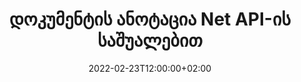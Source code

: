 ---
############################# Static ############################
layout: "product"
date: 2022-02-23T12:00:00+02:00
draft: false

product: "Annotation"
product_tag: "annotation"
platform: "Net"
platform_tag: "net"

############################# Head ############################
head_title: "Net Document Annotation API | PDF Word Excel PPTX სურათების ნახვა და ანოტაცია"
head_description: "Net Document Annotation API. PDF Word DOCX, Excel XLSX, PPTX, EML EMLX, VSS VSD, OTP, CAD და გამოსახულების ფორმატების ნახვა, მონიშვნა, კომენტარი და ანოტაცია."

############################# Header ##########################
title: "დოკუმენტის ანოტაცია Net API-ის საშუალებით"
description: "შექმენით Net Applications PDF, HTML, MS Office და სხვა დოკუმენტების ფორმატების ნახვის და ანოტაციის შესაძლებლობებით, ყოველგვარი გარე პროგრამული უზრუნველყოფის ინსტალაციის გარეშე."
button:
    enable: true
    icon: "fas fa-arrow-down"
    label: "ჩამოტვირთეთ უფასო საცდელი"
    link: "https://downloads.groupdocs.com/annotation/net"

############################# SubMenu #########################
submenu:
    enable: true
    
    left:
        img_alt: "GroupDocs.Annotation for Net"
        image: "https://www.groupdocs.cloud/templates/groupdocs/images/product-logos/groupdocs-annotation-net.png"
        product: "GroupDocs.Annotation"
        platform: "Net"

    middle:
        button:
            # button loop
            - link: "#features"
              text: "მახასიათებლები"

            # button loop
            - link: "https://products.groupdocs.app/annotation"
              text: "ცოცხალი დემო"

            # button loop
            - link: "https://purchase.groupdocs.com/pricing/annotation/net"
              text: "ფასი"

    right:
        link_download: "https://downloads.groupdocs.com/annotation"
        link_learn: "https://docs.groupdocs.com/annotation/net/"
        link_buy: "https://purchase.groupdocs.com"

############################# Overview ############################
overview:
    enable: true
    content: |
      GroupDocs.Annotation Net API არის პროდუქტი, რომელიც საშუალებას გაძლევთ იმუშაოთ ანოტაციებთან დოკუმენტებში სხვადასხვა პლატფორმებზე და ოპერაციულ სისტემებზე, როგორიცაა Android, MacOS, Linux, Windows. GroupDocs.Annotation უზრუნველყოფს ბიბლიოთეკას მარტივი API-ით, რომელიც ბევრ უპირატესობას ანიჭებს: მაგალითად, თუ გჭირდებათ მონაცემების კონფიდენციალური შენარჩუნება ან აირჩიეთ რამდენი ძალა გჭირდებათ ბიბლიოთეკასთან მუშაობისთვის, ან ნაწილობრივ შეცვალოთ მუშაობა ანოტაციებით, ბიბლიოთეკა ძალიან მსუბუქი და მოქნილი.

      GroupDocs.Annotation Net API-სთვის საშუალებას გაძლევთ იმუშაოთ სხვადასხვა ტიპის ანოტაციებთან, რომელიც მოიცავს: ტექსტს, პოლიხაზს, ფართობს, ხაზს, წერტილს, ჭვირნიშანს, ისარს, ელიფსს, ტექსტის ჩანაცვლებას, მანძილს, ტექსტის ველს, რესურსების რედაქციას და ა.შ. პოპულარული დოკუმენტების ფორმატები, როგორიცაა: PDF, HTML, Microsoft Office Word, Excel ცხრილები, PowerPoint პრეზენტაციები, Visio, Outlook ელფოსტა, სურათები, მეტაფაილები, CAD ნახაზი და სხვა სხვადასხვა ფორმატები. API უზრუნველყოფს დოკუმენტის გვერდების ესკიზების მიღების შესაძლებლობას და მხარს უჭერს ანოტაციების იმპორტს და ექსპორტს PDF ფაილებში და მათგან.

      ბიბლიოთეკის გამოყენებით შეგიძლიათ დაამატოთ, დაარედაქტიროთ, ამოიღოთ და წაშალოთ ანოტაციები დოკუმენტებიდან, დაატრიალოთ დოკუმენტები, შეცვალოთ ესკიზების გადაწყვეტა და ეს არ არის ყველა შესაძლებლობის სრული სია. ის ასევე გთავაზობთ მონაცემთა ობიექტების ყოვლისმომცველ კომპლექტს ანოტაციის თვისებების მორგებისთვის თქვენი მოთხოვნების შესაბამისად ყველა მხარდაჭერილი დოკუმენტის ფორმატში.

      Net API-სთვის GroupDocs.Annotation-თან მუშაობა ძალიან მარტივია და შედგება მხოლოდ რამდენიმე ძირითადი ნაბიჯისგან. თავდაპირველად თქვენ უნდა დააყენოთ ლიცენზია, შემდეგ შეარჩიოთ ფაილი, რომლითაც გსურთ მუშაობა, შემდეგ როგორმე მანიპულირება მოახდინოთ დოკუმენტის ანოტაციებით (წაშლა/რედაქტირება/ამონაწერი/წაშლა) და შეინახეთ შედეგი. დამატებითი ინფორმაციისთვის იხილეთ პროდუქტის დოკუმენტაცია ან ჩვენი მაგალითების ნაკრები.
      
      GroupDocs.Annotation რეგულარულად განახლდება და უზრუნველყოფს მხარდაჭერას თავისი მომხმარებლებისთვის, თქვენ ყოველთვის მოგესალმებით დაგვისვით კითხვები ან გამოგვიგზავნოთ თქვენი იდეები ან გვითხრათ თქვენს საჭიროებებზე რაიმე ახლის შესახებ და ჩვენ სიამოვნებით განვახორციელებთ მას ჩვენს ახალ ვერსიებში.
    tabs:
      enable: true
      
      ## TAB ONE ##
      tab_one:
        description: |
          ქვემოთ მოცემულია GroupDocs.Annotation-ის მიმოხილვა Net-ისთვის:
      
        right:
          enable: true
          icon: "fab fa-html5"
          title:  მიმოხილვა
          content: |
            * დაამატეთ ანოტაციები
            * ანოტაციების ექსპორტი 
            * ანოტაციების იმპორტი
            * პასუხებზე დაფუძნებული კომენტარები
            * ანოტაციის თავსებადობა
      
      ## TAB TWO ##
      tab_two:
        description: |
          GroupDocs.Annotation for Net მხარს უჭერს ყველა პოპულარულ [დოკუმენტის ფაილის ფორმატს] (https://docs.groupdocs.com/annotation/Net/supported-document-formats/), მათ შორის: Microsoft Office, PDF, სურათები და მრავალი სხვა.

        left:
          enable: true
          table:
            # table loop
            - title: "Microsoft Office Formats"
              content: |
                * **Word**: [DOC](/annotation/net/doc/), [DOCX](/annotation/net/docx/), [DOCM](/annotation/net/docm/), [DOT](/annotation/net/dot/), [DOTX](/annotation/net/dotx/), [RTF](/annotation/net/rtf/)
                * **Excel**: [XLS](/annotation/net/xls/), [XLSX](/annotation/net/xlsx/), [XLSB](/annotation/net/xlsb/), [XLSM](/annotation/net/xlsm/)
                * **PowerPoint**: [PPT](/annotation/net/ppt/), [PPTX](/annotation/net/pptx/), [PPS](/annotation/net/pps/), [PPSX](/annotation/net/ppsx/), [POTM](/annotation/net/potm/), [POTX](/annotation/net/potx/), [PPSM](/annotation/net/ppsm/), [PPTM](/annotation/net/pptm/), [WMF](/annotation/net/wmf/), [EMF](/annotation/net/emf/)
                * **Outlook**: [EML](/annotation/net/eml/), [EMLX](/annotation/net/emlx/), [MSG](/annotation/net/msg/)
                * **Visio**: [VSS](/annotation/net/vss/), [VST](/annotation/net/vst/), [VSD](/annotation/net/vsd/), [VSDX](/annotation/net/vsdx/), [VSX](/annotation/net/vsx/)

        right:
          enable: true
          table:
            # table loop
            - title: "Other Formats"
              content: |
                * **Portable**: [PDF](/annotation/net/pdf/) (PDF/A-1a, PDF/A-1b, PDF/A-2a)
                * **OpenDocument**: [ODT](/annotation/net/odt/), [ODS](/annotation/net/ods/), [ODP](/annotation/net/odp/)
                * **Images**: [BMP](/annotation/net/bmp/), [JPG](/annotation/net/jpg/), [JPEG](/annotation/net/jpeg/), [TIFF](/annotation/net/tiff/), [TIF](/annotation/net/tif/), [PNG](/annotation/net/png/), [GIF](/annotation/net/gif/), [DCM](/annotation/net/dcm/), [DICOM](/annotation/net/dicom/)
                * **AutoCAD**: [DWG](/annotation/net/dwg/), [DXF](/annotation/net/dxf/), [CAD](/annotation/net/cad/)
                * **Other**: [HTM](/annotation/net/htm/), [HTML](/annotation/net/html/), [CSV](/annotation/net/csv/), [DJVU](/annotation/net/djvu/), [OTP](/annotation/net/otp/), [OTT](/annotation/net/ott/)

      ## TAB THREE ##
      tab_three:
        description: |
          GroupDocs.Annotation for Net მხარს უჭერს შემდეგ ოპერაციულ სისტემებს, ფრეიმვორკებსა და პაკეტის მენეჯერებს:
        
        left:
          enable: true
          table:
            # table loop
            - icon: "fab fa-windows"
              title:  Ოპერატიული სისტემა
              content: |
                * Windows Desktop (x86 & x64)
                * Windows Server (x86 & x64)
                * Windows Azure
                * Linux
                * MacOS

            # table loop
            - icon: "fas fa-code"
              title:  მხარდაჭერილი ჩარჩოები
              content: |
                * .NET Standard 2.0
                * .NET Framework 2.0 or higher
                * .NET Core 2.0 or higher
                * Mono Framework 1.2 or higher

        right:
          enable: true
          table:
            # table loop
            - icon: "fas fa-box"
              title:  პაკეტის მენეჯერი
              content: |
                * NuGet
            
            # table loop
            - icon: "fas fa-tools"
              title:  განვითარების გარემო
              content: |
                * Microsoft Visual Studio
                * Xamarin.Android
                * Xamarin.IOS
                * Xamarin.Mac
                * MonoDevelop

############################# Features ############################
features:
    enable: true
    title: GroupDocs.Annotation ქსელის ფუნქციებისთვის

    feature:
      # feature loop
      - icon: "fas fa-copy"
        link: "https://docs.groupdocs.com/annotation/net/basic-usage/"
        content: დაამატეთ, შეცვალეთ და წაშალეთ ანოტაციები და პასუხები

      # feature loop
      - icon: "fas fa-eye"
        link: "https://docs.groupdocs.com/annotation/net/export-annotations/"
        content: ანოტაციების ექსპორტი დოკუმენტში

      # feature loop
      - icon: "fas fa-bolt"
        link: "https://docs.groupdocs.com/annotation/net/evaluation-limitations-and-licensing-of-groupdocs-annotation/"
        content: მრიცხველის ლიცენზია – კონტროლირებადი ბილინგი API გამოყენების მიხედვით გადახდით
      
      # feature loop
      - icon: "fas fa-code"
        link: "https://docs.groupdocs.com/annotation/net/extract-annotations-from-document/"
        content: ერთი ფუნქციის ზარი დოკუმენტის ყველა ანოტაციის მისაღებად

      # feature loop
      - icon: "fas fa-cloud"
        link: "https://docs.groupdocs.com/annotation/net/add-point-annotation/"
        content: მიანიჭეთ მნიშვნელობა წერტილის ანოტაციას ან გადაიტანეთ არსებული წერტილის მნიშვნელობა

      # feature loop
      - icon: "fas fa-remove-format"
        link: "https://docs.groupdocs.com/annotation/net/add-link-annotation/"
        content: დაამატეთ ბმულის ანოტაცია PDF, Word და PowerPoint სლაიდებს

      # feature loop
      - icon: "fas fa-comment-slash"
        link: "https://docs.groupdocs.com/annotation/net/basic-usage/"
        content: დააყენეთ ანოტაციის ფონის ფერი ან წაშალეთ ყველა ანოტაცია დოკუმენტიდან

      # feature loop
      - icon: "fas fa-border-all"
        link: "https://docs.groupdocs.com/annotation/net/generate-document-pages-preview/"
        content: PDF ფაილების ანოტაცია სიზუსტით – მიიღეთ PDF დოკუმენტის გამოსახულების წარმოდგენა და ქეში გვერდის გადახედვა

      # feature loop
      - icon: "fas fa-wrench"
        link: "https://docs.groupdocs.com/annotation/net/import-annotations/"
        content: მიიღეთ ტექსტის ანოტაციის ტექსტური კოორდინატები დოკუმენტის გამოსახულების წარმოდგენისას

      # feature loop
      - icon: "fas fa-columns"
        link: "https://docs.groupdocs.com/annotation/net/add-area-annotation/"
        content: დააკავშირეთ მომხმარებლის კომენტარები ტერიტორიის ანოტაციას და ჩადგმული კომენტარების მხარდაჭერას

      # feature loop
      - icon: "fas fa-file-word"
        link: "https://docs.groupdocs.com/annotation/net/add-arrow-annotation/"
        content: გამოიყენეთ ისრის ანოტაცია კონკრეტულ კონტენტზე მითითებისთვის

      # feature loop
      - icon: "fas fa-envelope"
        link: "https://docs.groupdocs.com/annotation/net/add-distance-annotation/"
        content: გამოიყენეთ მანძილის ანოტაცია ხაზის დასახაზად, რომელიც წარმოადგენს ობიექტებს შორის მანძილს

      # feature loop
      - icon: "fas fa-print"
        link: "https://docs.groupdocs.com/annotation/net/add-point-annotation/"
        content: წერტილზე დაფუძნებული ანოტაცია, რომელზეც დაწკაპუნებით ჩნდება ფანჯარა კომენტარების დასამატებლად

      # feature loop
      - icon: "fas fa-file-archive"
        link: "https://docs.groupdocs.com/annotation/net/add-polyline-annotation/"
        content: შექმენით ხაზის სეგმენტების დაკავშირებული თანმიმდევრობა, რომლებიც შექმნილია პოლიხაზის ანოტაციის სახით

      # feature loop
      - icon: "fas fa-lock"
        link: "https://docs.groupdocs.com/annotation/net/add-ellipse-annotation/"
        content: შექმენით სწორი ხაზის სეგმენტები, რკალის სეგმენტები ან ორივეს კომბინაცია

      # feature loop
      - icon: "fas fa-file-code"
        link: "https://docs.groupdocs.com/annotation/net/add-area-annotation/"
        content: მონიშნეთ დოკუმენტის ტერიტორიები, რომლებიც შემოთავაზებულია რედაქტირებისთვის
      
      # feature loop
      - icon: "fas fa-fill-drip"
        link: "https://docs.groupdocs.com/annotation/net/add-image-annotation/"
        content: დაამატეთ სურათის ანოტაცია PDF-ში, დიაგრამებში, Word-ში, Excel-ში, პრეზენტაციებსა და სურათებში

      # feature loop
      - icon: "fas fa-file-excel"
        link: "https://docs.groupdocs.com/annotation/net/add-annotation-to-the-document/"
        content: დაამატეთ ტექსტის ველი და ტექსტზე დაფუძნებული შტამპი ან ჭვირნიშანი დოკუმენტში

      # feature loop
      - icon: "fas fa-heading"
        link: "https://docs.groupdocs.com/annotation/net/add-annotation-to-the-document/"
        content: დახაზეთ, ხაზი გაუსვით ან შეცვალეთ კონკრეტული ტექსტი დოკუმენტში

      # feature loop
      - icon: "fas fa-project-diagram"
        link: "https://docs.groupdocs.com/annotation/net/update-annotations/"
        content: შეცვალეთ ანოტაციის ზომა ახალი სიმაღლისა და სიგანის პარამეტრების მინიჭებით

      # feature loop
      - icon: "fas fa-cube"
        link: "https://docs.groupdocs.com/annotation/net/generate-document-pages-preview/"
        content: მიიღეთ დოკუმენტის გვერდების მინიატურები. მართეთ სხვადასხვა ანოტირებული დოკუმენტები სურათებისა და დიაგრამებისთვის

      # feature loop
      - icon: "fab fa-uncharted"
        link: "https://docs.groupdocs.com/annotation/net/export-annotations/"
        content: ანოტაციების ექსპორტი და მუშაობა მრავალგვერდიან TIFF ფაილებთან
  
      # feature loop
      - icon: "fab fa-uncharted"
        link: "https://docs.groupdocs.com/annotation/net/add-watermark-annotation/"
        content: დაარეგულირეთ ვერტიკალური და ჰორიზონტალური გასწორება წყლის ნიშნის ანოტაციისთვის
  
      # feature loop
      - icon: "fab fa-uncharted"
        link: "https://docs.groupdocs.com/annotation/net/add-text-field-annotation/"
        content: დაამატეთ ტექსტის ჰორიზონტალური გასწორება ტექსტის ველისთვის

      # feature loop
      - icon: "fab fa-uncharted"
        link: "https://docs.groupdocs.com/annotation/net/document-text-info/"
        content: მიიღეთ ინფორმაცია დოკუმენტის ტექსტის ხაზების შესახებ (ტექსტი, სიგანე, სიმაღლე, შეწევა)

    more_feature:
      # more_feature_loop
      - title: მრავალი სახის ანოტაციის მხარდაჭერა
        content: |
          GroupDocs.Annotation .NET-ისთვის საშუალებას გაძლევთ იმუშაოთ სხვადასხვა ტიპის ანოტაციებთან. ეს იძლევა თავისუფლებას და კომუნიკაციის სიმარტივეს, როდესაც თანამშრომლობთ თქვენს გუნდთან ამოცანებზე. შეგიძლიათ გამოიყენოთ ანოტაციები, როგორიცაა, არეალის ანოტაცია (მონიშნეთ ფართობი მართკუთხედად და დაამატეთ მას ჩანიშვნები), წერტილის ანოტაცია (დოკუმენტის ნებისმიერ წერტილში კომენტარების ჩასმა), ტექსტის ანოტაცია (შერჩეულ ტექსტზე კომენტარის დამატება), ამოკვეთა/ხაზგასმული ანოტაცია ( გამოიყენება აბზაცზე), პოლიხაზური ანოტაცია (ფორმების დახატვა და თავისუფალი ხაზების დახატვა), ისრის ანოტაცია (ისრის მაჩვენებელი თანდართული კომენტარებით), ელიფსის ანოტაცია (ტექსტის ჩვენება ელიფსის შიგნით), მანძილის ანოტაცია (ხაზის დახატვა, რომელიც წარმოადგენს მანძილს ობიექტებს შორის), ბმული ანოტაცია (დაამატეთ ვებ ბმულები მხარდაჭერილ დოკუმენტის ფორმატებზე) და წყლის ნიშნის ანოტაცია (ტექსტის შტამპი ან ჭვირნიშანი შეიძლება დაემატოს დოკუმენტს).

          ```cs
          // Initialize list of AnnotationInfo
          List<AnnotationInfo> annotations = new List<AnnotationInfo>();
          // Initialize text annotation
          AnnotationInfo textAnnotation = new AnnotationInfo
          {
            Box = new Rectangle((float)265.44, (float)153.86, 206, 36), Type = AnnotationType.Text 
          };
          // Add annotation to list
          annotations.Add(textAnnotation);
          // Get input file stream
          Stream inputFile = new FileStream("D:/input.pdf", FileMode.Open, File
          .ReadWrite);
          // Export annotation and save output file
          CommonUtilities.SaveOutputDocument(inputFile, annotations, DocumentType.Pdf);
          ```

############################# Support ############################
support:
    enable: true

############################# Solutions ############################
solutions:
    enable: true
    title: GroupDocs.Annotation გთავაზობთ დოკუმენტების სანახავ API-ებს განვითარების სხვა პოპულარული გარემოსთვის

    solution:
        # solution loop
        - img_alt: "GroupDocs.Annotation for Java"
          image: "https://www.groupdocs.cloud/templates/groupdocs/images/product-logos/groupdocs-annotation-java.png"
          product: "GroupDocs.Annotation"
          platform: "Java"
          link: "/annotation/java/"

############################# Back to top ###############################
back_to_top:
  enable: true
---